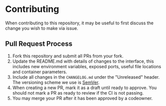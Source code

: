 # Contributing

When contributing to this repository, it may be useful to first discuss the change
you wish to make via issue.

## Pull Request Process

1. Fork this repository and submit all PRs from your fork.
1. Update the README.md with details of changes to the interface, this includes new environment
   variables, exposed ports, useful file locations and container parameters.
1. Include all changes in the `CHANGELOG.md` under the "Unreleased" header.
   The versioning scheme we use is [SemVer][semver].
1. When creating a new PR, mark it as a draft until ready to approve. You should
   not mark a PR as ready to review if the CI is not passing.
1. You may merge your PR after it has been approved by a codeowner.

[semver]: https://semver.org
